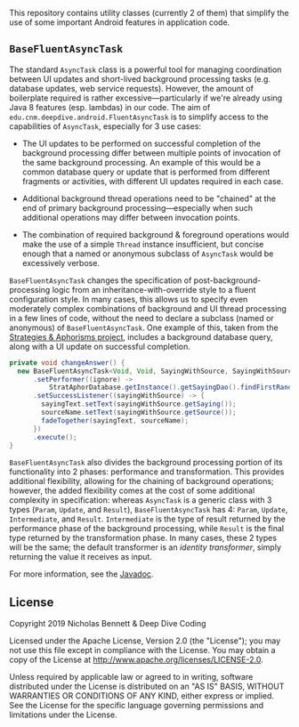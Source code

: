 This repository contains utility classes (currently 2 of them) that simplify the use of some important Android features in application code.

## `BaseFluentAsyncTask`

The standard `AsyncTask` class is a powerful tool for managing coordination between UI updates and short-lived background processing tasks (e.g. database updates, web service requests). However, the amount of boilerplate required is rather excessive&mdash;particularly if we're already using Java 8 features (esp. lambdas) in our code. The aim of `edu.cnm.deepdive.android.FluentAsyncTask` is to simplify access to the capabilities of `AsyncTask`, especially for 3 use cases:

* The UI updates to be performed on successful completion of the background processing differ between multiple points of invocation of the same background processing. An example of this would be a common database query or update that is performed from different fragments or activities, with different UI updates required in each case.

* Additional background thread operations need to be "chained" at the end of primary background processing&mdash;especially when such additional operations may differ between invocation points.

* The combination of required background &amp; foreground operations would make the use of a simple `Thread` instance insufficient, but concise enough that a named or anonymous subclass of `AsyncTask` would be excessively verbose.

`BaseFluentAsyncTask` changes the specification of post-background-processing logic from an inheritance-with-override style to a fluent configuration style. In many cases, this allows us to specify even moderately complex combinations of background and UI thread processing in a few lines of code, without the need to declare a subclass (named or anonymous) of `BaseFluentAsyncTask`. One example of this, taken from the [Strategies &amp; Aphorisms project](https://github.com/deep-dive-coding-java-cohort-6/strategies-aphorisms), includes a background database query, along with a UI update on successful completion.

```java
private void changeAnswer() {
  new BaseFluentAsyncTask<Void, Void, SayingWithSource, SayingWithSource>()
      .setPerformer((ignore) -> 
          StratAphorDatabase.getInstance().getSayingDao().findFirstRandom())
      .setSuccessListener((sayingWithSource) -> {
        sayingText.setText(sayingWithSource.getSaying());
        sourceName.setText(sayingWithSource.getSource());
        fadeTogether(sayingText, sourceName);
      })
      .execute();
}
```

`BaseFluentAsyncTask` also divides the background processing portion of its functionality into 2 phases: performance and transformation. This provides additional flexibility, allowing for the chaining of background operations; however, the added flexibility comes at the cost of some additional complexity in specification: whereas `AsyncTask` is a generic class with 3 types (`Param`, `Update`, and `Result`), `BaseFluentAsyncTask` has 4: `Param`, `Update`, `Intermediate`, and `Result`. `Intermediate` is the type of result returned by the performance phase of the background processing, while `Result` is the final type returned by the transformation phase. In many cases, these 2 types will be the same; the default transformer is an _identity transformer_, simply returning the value it receives as input.

For more information, see the [Javadoc](docs/api/).

## License

Copyright 2019 Nicholas Bennett & Deep Dive Coding

Licensed under the Apache License, Version 2.0 (the "License"); you may not use this file except in compliance with the License. You may obtain a copy of the License at <http://www.apache.org/licenses/LICENSE-2.0>.

Unless required by applicable law or agreed to in writing, software distributed under the License is distributed on an "AS IS" BASIS, WITHOUT WARRANTIES OR CONDITIONS OF ANY KIND, either express or implied. See the License for the specific language governing permissions and limitations under the License.
